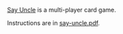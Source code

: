 [Say Uncle](https://say-uncle.ninja) is a multi-player card game.

Instructions are in [say-uncle.pdf](https://github.com/billstclair/say-uncle/blob/main/site/say-uncle.pdf).

